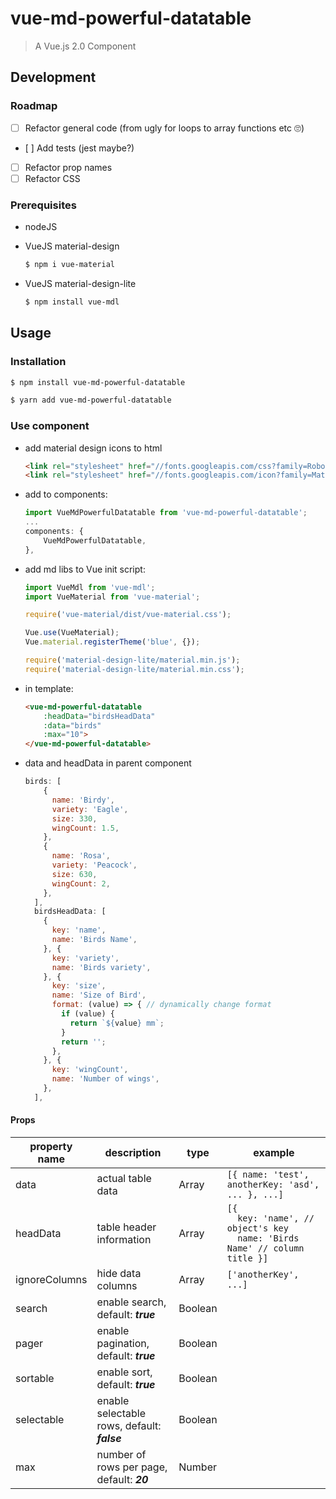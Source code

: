 # vue-md-powerful-datatable

> A Vue.js 2.0 Component

## Development

### Roadmap
- [ ] Refactor general code (from ugly for loops to array functions etc 🙄)
- [ ] Add tests (jest maybe?)
- [ ] Refactor prop names
- [ ] Refactor CSS

### Prerequisites
- nodeJS
- VueJS material-design

  ```bash
  $ npm i vue-material
  ```

- VueJS material-design-lite

  ```bash
  $ npm install vue-mdl
  ```

## Usage

### Installation
```bash
$ npm install vue-md-powerful-datatable
```

```bash
$ yarn add vue-md-powerful-datatable
```


### Use component

- add material design icons to html
  ```html
  <link rel="stylesheet" href="//fonts.googleapis.com/css?family=Roboto:300,400,500,700,400italic">
  <link rel="stylesheet" href="//fonts.googleapis.com/icon?family=Material+Icons">
  ```

- add to components:
  ```javascript
  import VueMdPowerfulDatatable from 'vue-md-powerful-datatable';
  ...
  components: {
      VueMdPowerfulDatatable,
  },
  ```

- add md libs to Vue init script:

  ```javascript
  import VueMdl from 'vue-mdl';
  import VueMaterial from 'vue-material';

  require('vue-material/dist/vue-material.css');

  Vue.use(VueMaterial);
  Vue.material.registerTheme('blue', {});

  require('material-design-lite/material.min.js');
  require('material-design-lite/material.min.css');
  ```

- in template:
  ```html
  <vue-md-powerful-datatable
      :headData="birdsHeadData"
      :data="birds"
      :max="10">
  </vue-md-powerful-datatable>
  ```

- data and headData in parent component
  ```javascript
  birds: [
      {
        name: 'Birdy',
        variety: 'Eagle',
        size: 330,
        wingCount: 1.5,
      },
      {
        name: 'Rosa',
        variety: 'Peacock',
        size: 630,
        wingCount: 2,
      },
    ],
    birdsHeadData: [
      {
        key: 'name',
        name: 'Birds Name',
      }, {
        key: 'variety',
        name: 'Birds variety',
      }, {
        key: 'size',
        name: 'Size of Bird',
        format: (value) => { // dynamically change format
          if (value) {
            return `${value} mm`;
          }
          return '';
        },
      }, {
        key: 'wingCount',
        name: 'Number of wings',
      },
    ],
  ```

#### Props

|property name|description|type|example|
|-------|-----|------|----|
| data | actual table data | Array | `[{ name: 'test', anotherKey: 'asd', ... }, ...]` |
| headData | table header information | Array | `[{`<br> `  key: 'name', // object's key` <br> `  name: 'Birds Name' // column title }]` |
| ignoreColumns | hide data columns | Array|`['anotherKey', ...]` |
| search | enable search, default: ***true*** | Boolean | |
| pager | enable pagination, default: ***true*** | Boolean | |
| sortable | enable sort, default: ***true***| Boolean | |
| selectable | enable selectable rows, default: ***false***| Boolean | | 
| max | number of rows per page, default: ***20*** | Number | &nbsp; |
